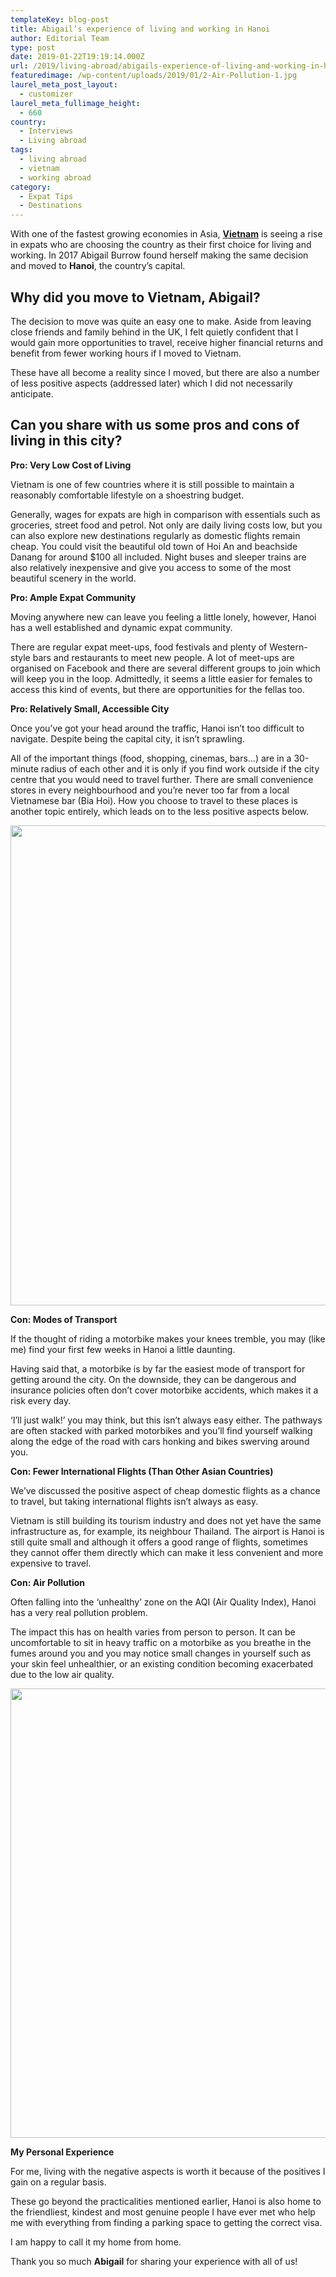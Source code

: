 ```yaml
---
templateKey: blog-post
title: Abigail’s experience of living and working in Hanoi
author: Editorial Team
type: post
date: 2019-01-22T19:19:14.000Z
url: /2019/living-abroad/abigails-experience-of-living-and-working-in-hanoi/
featuredimage: /wp-content/uploads/2019/01/2-Air-Pollution-1.jpg
laurel_meta_post_layout:
  - customizer
laurel_meta_fullimage_height:
  - 660
country:
  - Interviews
  - Living abroad
tags:
  - living abroad
  - vietnam
  - working abroad
category:
  - Expat Tips
  - Destinations
---
```


<span style="font-weight: 400;">With one of the fastest growing economies in Asia, <a href="https://localhost/thexpatmagazine-wp/2018/expat-life/teaching-abroad-and-living-a-bourgeois-existence-in-hanoi/"><strong>Vietnam</strong></a> is seeing a rise in expats who are choosing the country as their first choice for living and working. In 2017 Abigail Burrow found herself making the same decision and moved to <strong>Hanoi</strong>, the </span><span style="font-weight: 400;">country’s</span> <span style="font-weight: 400;">capital. </span>

## Why did you move to Vietnam, Abigail?

<span style="font-weight: 400;">The decision to move was quite an easy one to make. Aside from leaving close friends and family behind in the UK, I felt quietly confident that I would gain more opportunities to travel, receive higher financial returns and benefit from fewer working hours if I moved to Vietnam. </span>

<span style="font-weight: 400;">These have all become a reality since I moved, but there are also a number of less positive aspects (addressed later) which I did not necessarily anticipate. </span>

## Can you share with us some pros and cons of living in this city?

**Pro: Very Low Cost of Living**

<span style="font-weight: 400;">Vietnam is one of few countries where it is still possible to maintain a reasonably comfortable lifestyle on a shoestring budget. </span>

<span style="font-weight: 400;">Generally, wages for expats are high in comparison with essentials such as groceries, street food and petrol. Not only are daily living costs low, but you can also explore new destinations regularly as domestic flights remain cheap. You could visit the beautiful old town of Hoi An and beachside Danang for around \$100 all included. Night buses and sleeper trains are also relatively inexpensive and give you access to some of the most beautiful scenery in the world. </span>

**Pro: Ample Expat Community**

<span style="font-weight: 400;">Moving anywhere new can leave you feeling a little lonely, however, Hanoi has a well established and dynamic expat community. </span>

<span style="font-weight: 400;">There are regular expat meet-ups, food festivals and plenty of Western-style bars and restaurants to meet new people. A lot of meet-ups are organised on Facebook and there are several different groups to join which will keep you in the loop. Admittedly, it seems a little easier for females to access this kind of events, but there are opportunities for the fellas too. </span>

**Pro: Relatively Small, Accessible City**

<span style="font-weight: 400;">Once you’ve got your head around the traffic, Hanoi isn’t too difficult to navigate. Despite being the capital city, it isn’t sprawling. </span>

<span style="font-weight: 400;">All of the important things (food, shopping, cinemas, bars…) are in a 30-minute radius of each other and it is only if you find work outside if the city centre that you would need to travel further. There are small convenience stores in every neighbourhood and you’re never too far from a local Vietnamese bar (Bia Hoi). How you choose to travel to these places is another topic entirely, which leads on to the less positive aspects below.</span>

<img  src="/img/uploads/2019/01/1-Scenery-1024x768.jpg" alt="" width="1024" height="768" srcset="/img/uploads/2019/01/1-Scenery-1024x768.jpg 1024w, /img/uploads/2019/01/1-Scenery-300x225.jpg 300w, /img/uploads/2019/01/1-Scenery-768x576.jpg 768w, /img/uploads/2019/01/1-Scenery-1150x863.jpg 1150w, /img/uploads/2019/01/1-Scenery.jpg 1400w" sizes="(max-width: 1024px) 100vw, 1024px" />

**Con: Modes of Transport**

<span style="font-weight: 400;">If the thought of riding a motorbike makes your knees tremble, you may (like me) find your first few weeks in Hanoi a little daunting. </span>

<span style="font-weight: 400;">Having said that, a motorbike is by far the easiest mode of transport for getting around the city. On the downside, they can be dangerous and insurance policies often don’t cover motorbike accidents, which makes it a risk every day. </span>

<span style="font-weight: 400;">‘I’ll just walk!’ you may think, but this isn’t always easy either. The pathways are often stacked with parked motorbikes and you’ll find yourself walking along the edge of the road with cars honking and bikes swerving around you. </span>

**Con: Fewer International Flights (Than Other Asian Countries)**

<span style="font-weight: 400;">We’ve discussed the positive aspect of cheap domestic flights as a chance to travel, but taking international flights isn’t always as easy. </span>

<span style="font-weight: 400;">Vietnam is still building its tourism industry and does not yet have the same infrastructure as, for example, its neighbour Thailand. The airport is Hanoi is still quite small and although it offers a good range of flights, sometimes they cannot offer them directly which can make it less convenient and more expensive to travel. </span>

**Con: Air Pollution**

<span style="font-weight: 400;">Often falling into the ‘unhealthy’ zone on the AQI (Air Quality Index), Hanoi has a very real pollution problem. </span>

<span style="font-weight: 400;">The impact this has on health varies from person to person. It can be uncomfortable to sit in heavy traffic on a motorbike as you breathe in the fumes around you and you may notice small changes in yourself such as your skin feel unhealthier, or an existing condition becoming exacerbated due to the low air quality.</span>

<img  src="/img/uploads/2019/01/2-Air-Pollution-1024x719.jpg" alt="" width="1024" height="719" srcset="/img/uploads/2019/01/2-Air-Pollution-1024x719.jpg 1024w, /img/uploads/2019/01/2-Air-Pollution-300x211.jpg 300w, /img/uploads/2019/01/2-Air-Pollution-768x539.jpg 768w, /img/uploads/2019/01/2-Air-Pollution-1150x807.jpg 1150w, /img/uploads/2019/01/2-Air-Pollution.jpg 1400w" sizes="(max-width: 1024px) 100vw, 1024px" />

**My Personal Experience**

<span style="font-weight: 400;">For me, living with the negative aspects is worth it because of the positives I gain on a regular basis. </span>

<span style="font-weight: 400;">These go beyond the practicalities mentioned earlier, Hanoi is also home to the friendliest, kindest and most genuine people I have ever met who help me with everything from finding a parking space to getting the correct visa.</span>

<span style="font-weight: 400;">I am happy to call it my home from home. </span>

Thank you so much **Abigail** for sharing your experience with all of us!
